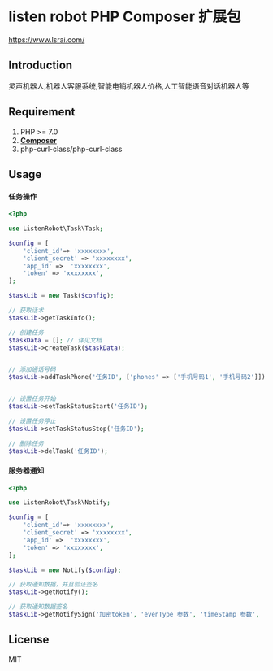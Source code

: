 # listen robot PHP Composer 扩展包

https://www.lsrai.com/

## Introduction
灵声机器人,机器人客服系统,智能电销机器人价格,人工智能语音对话机器人等


## Requirement
1. PHP >= 7.0
2. **[Composer](https://getcomposer.org/)**
3. php-curl-class/php-curl-class



## Usage

#### 任务操作

```php
<?php

use ListenRobot\Task\Task;

$config = [
    'client_id'=> 'xxxxxxxx',
    'client_secret' => 'xxxxxxxx',
    'app_id' =>  'xxxxxxxx',
    'token' => 'xxxxxxxx',
];

$taskLib = new Task($config);

// 获取话术
$taskLib->getTaskInfo();

// 创建任务
$taskData = []; // 详见文档
$taskLib->createTask($taskData);


// 添加通话号码
$taskLib->addTaskPhone('任务ID', ['phones' => ['手机号码1', '手机号码2']]);


// 设置任务开始
$taskLib->setTaskStatusStart('任务ID');

// 设置任务停止
$taskLib->setTaskStatusStop('任务ID');

// 删除任务
$taskLib->delTask('任务ID');
```





#### 服务器通知

```php
<?php

use ListenRobot\Task\Notify;

$config = [
    'client_id'=> 'xxxxxxxx',
    'client_secret' => 'xxxxxxxx',
    'app_id' =>  'xxxxxxxx',
    'token' => 'xxxxxxxx',
];

$taskLib = new Notify($config);

// 获取通知数据，并且验证签名
$taskLib->getNotify();

// 获取通知数据签名
$taskLib->getNotifySign('加密token', 'evenType 参数', 'timeStamp 参数', 'nonce 参数', 'eventData 参数');
```

## License

MIT